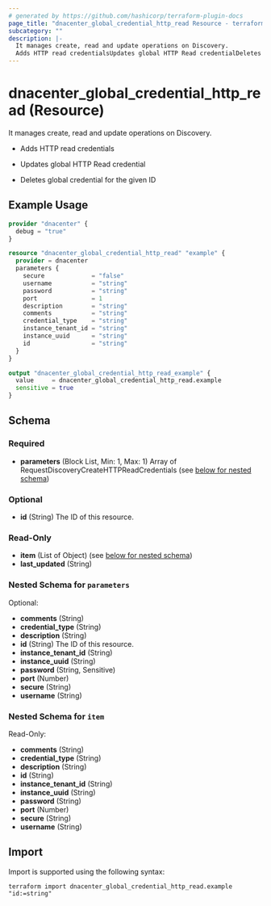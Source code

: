 ```yaml
---
# generated by https://github.com/hashicorp/terraform-plugin-docs
page_title: "dnacenter_global_credential_http_read Resource - terraform-provider-dnacenter"
subcategory: ""
description: |-
  It manages create, read and update operations on Discovery.
  Adds HTTP read credentialsUpdates global HTTP Read credentialDeletes global credential for the given ID
---
```


# dnacenter_global_credential_http_read (Resource)

It manages create, read and update operations on Discovery.

- Adds HTTP read credentials

- Updates global HTTP Read credential

- Deletes global credential for the given ID

## Example Usage

```terraform
provider "dnacenter" {
  debug = "true"
}

resource "dnacenter_global_credential_http_read" "example" {
  provider = dnacenter
  parameters {
    secure             = "false"
    username           = "string"
    password           = "string"
    port               = 1
    description        = "string"
    comments           = "string"
    credential_type    = "string"
    instance_tenant_id = "string"
    instance_uuid      = "string"
    id                 = "string"
  }
}

output "dnacenter_global_credential_http_read_example" {
  value     = dnacenter_global_credential_http_read.example
  sensitive = true
}
```

<!-- schema generated by tfplugindocs -->
## Schema

### Required

- **parameters** (Block List, Min: 1, Max: 1) Array of RequestDiscoveryCreateHTTPReadCredentials (see [below for nested schema](#nestedblock--parameters))

### Optional

- **id** (String) The ID of this resource.

### Read-Only

- **item** (List of Object) (see [below for nested schema](#nestedatt--item))
- **last_updated** (String)

<a id="nestedblock--parameters"></a>
### Nested Schema for `parameters`

Optional:

- **comments** (String)
- **credential_type** (String)
- **description** (String)
- **id** (String) The ID of this resource.
- **instance_tenant_id** (String)
- **instance_uuid** (String)
- **password** (String, Sensitive)
- **port** (Number)
- **secure** (String)
- **username** (String)


<a id="nestedatt--item"></a>
### Nested Schema for `item`

Read-Only:

- **comments** (String)
- **credential_type** (String)
- **description** (String)
- **id** (String)
- **instance_tenant_id** (String)
- **instance_uuid** (String)
- **password** (String)
- **port** (Number)
- **secure** (String)
- **username** (String)

## Import

Import is supported using the following syntax:

```shell
terraform import dnacenter_global_credential_http_read.example "id:=string"
```
